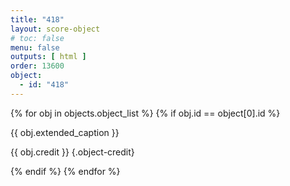 ```yaml
---
title: "418"
layout: score-object
# toc: false
menu: false
outputs: [ html ]
order: 13600
object:
  - id: "418"
---
```


{% for obj in objects.object_list %}
{% if obj.id == object[0].id %}

{{ obj.extended_caption }}

{{ obj.credit }} {.object-credit}

{% endif %}
{% endfor %}

